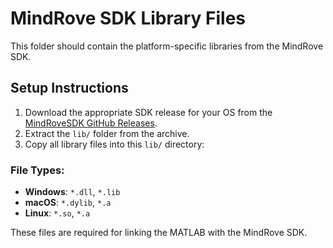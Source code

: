 # MindRove SDK Library Files

This folder should contain the platform-specific libraries from the MindRove SDK.

## Setup Instructions

1. Download the appropriate SDK release for your OS from the [MindRoveSDK GitHub Releases](https://github.com/MindRove/MindRoveSDK/releases).
2. Extract the `lib/` folder from the archive.
3. Copy all library files into this `lib/` directory:

### File Types:
- **Windows**: `*.dll`, `*.lib`
- **macOS**: `*.dylib`, `*.a`
- **Linux**: `*.so`, `*.a`

These files are required for linking the MATLAB with the MindRove SDK.